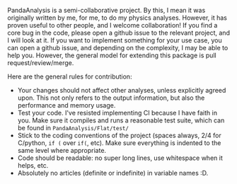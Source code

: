 PandaAnalysis is a semi-collaborative project.
By this, I mean it was originally written by me, for me, to do my physics analyses.
However, it has proven useful to other people, and I welcome collaboration!
If you find a core bug in the code, please open a github issue to the relevant project, and I will look at it.
If you want to implement something for your use case, you can open a github issue, and depending on the complexity, I may be able to help you.
However, the general model for extending this package is pull request/review/merge. 

Here are the general rules for contribution:
- Your changes should not affect other analyses, unless explicitly agreed upon. This not only refers to the output information, but also the performance and memory usage.
- Test your code. I've resisted implementing CI because I have faith in you. Make sure it compiles and runs a reasonable test suite, which can be found in `PandaAnalysis/Flat/test/`
- Stick to the coding conventions of the project (spaces always, 2/4 for C/python, `if (` over `if(`, etc). Make sure everything is indented to the same level where appropriate.
- Code should be readable: no super long lines, use whitespace when it helps, etc.
- Absolutely no articles (definite or indefinite) in variable names :D. 
